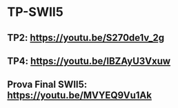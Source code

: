 # TP-SWII5
## TP2: https://youtu.be/S270de1v_2g
## TP4: https://youtu.be/lBZAyU3Vxuw
## Prova Final SWII5: https://youtu.be/MVYEQ9Vu1Ak
